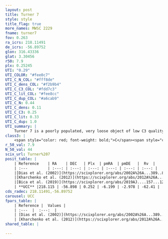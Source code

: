 ```yaml
---
layout: post
title: Turner 7
style: style
title_flag: true
more_names: MWSC 2229
fname: turner7
fov: 0.263
ra_icrs: 218.11491
de_icrs: -56.89752
glon: 316.43336
glat: 3.30456
r50: 7.9
plx: 0.25245
UTI: "0.29"
UTI_COLOR: "#fee0c7"
UTI_C_N_COL: "#fff8de"
UTI_C_dens_COL: "#f2b9b4"
UTI_C_C3_COL: "#fdd7c3"
UTI_C_lit_COL: "#fee8cc"
UTI_C_dup_COL: "#a6cab9"
UTI_C_N: 0.44
UTI_C_dens: 0.11
UTI_C_C3: 0.25
UTI_C_lit: 0.33
UTI_C_dup: 1.0
UTI_summary: |
    Turner 7 is a poorly populated, very loose object of low C3 quality. It is poorly studied in the literature, with no articles listed in the last 6 years.
class3: |
    <span style="color: red; font-weight: bold;">C</span><span style="color: red; font-weight: bold;">C</span>
r_50_val: 7.9
N_50_val: 44
scix_url: Turner%207
posit_table: |
    | Reference    | RA    | DEC   | Plx  | pmRA  | pmDE   |  Rv  |
    | :---         | :---: | :---: | :---: | :---: | :---: | :---: |
    |[Dias et al. (2002)](https://scixplorer.org/abs/2002A%26A...389..871D) | 218.137 | -56.887 | -- | -2.89 | -2.64 | -18.9 |
    |[Kharchenko et al. (2012)](https://scixplorer.org/abs/2012A%26A...543A.156K) | 218.062 | -56.895 | -- | -9.17 | -2.01 | -- |
    |[Bica et al. (2019)](https://scixplorer.org/abs/2019AJ....157...12B) | 218.128 | -56.887 | -- | -- | -- | -- |
    | **UCC** |218.115 | -56.898 | 0.252 | -6.199 | -2.978 | -62.41 | 
cds_radec: 218.11491,-56.89752
carousel: UCC
fpars_table: |
    | Reference |  Values |
    | :---  |  :---:  |
    | [Dias et al. (2002)](https://scixplorer.org/abs/2002A%26A...389..871D) | `E(B-V)=1.39, Dist=1800.0, Age=9.9` |
    | [Kharchenko et al. (2012)](https://scixplorer.org/abs/2012A%26A...543A.156K) | `e_bv=1.208, distance=6955, log_age=9.0` |
shared_table: |
    
---
```

